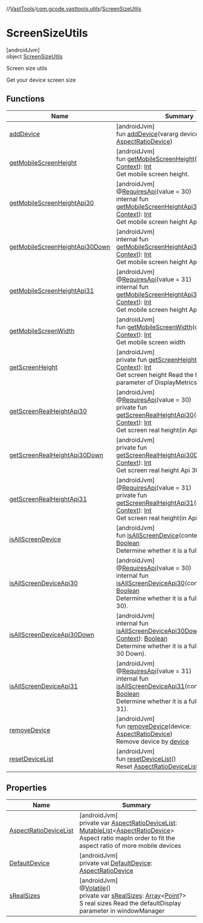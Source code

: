 //[VastTools](../../../index.md)/[com.gcode.vasttools.utils](../index.md)/[ScreenSizeUtils](index.md)

# ScreenSizeUtils

[androidJvm]\
object [ScreenSizeUtils](index.md)

Screen size utils

Get your device screen size

## Functions

| Name | Summary |
|---|---|
| [addDevice](add-device.md) | [androidJvm]<br>fun [addDevice](add-device.md)(vararg devices: [AspectRatioDevice](../../com.gcode.vasttools.model/-aspect-ratio-device/index.md)) |
| [getMobileScreenHeight](get-mobile-screen-height.md) | [androidJvm]<br>fun [getMobileScreenHeight](get-mobile-screen-height.md)(context: [Context](https://developer.android.com/reference/kotlin/android/content/Context.html)): [Int](https://kotlinlang.org/api/latest/jvm/stdlib/kotlin/-int/index.html)<br>Get mobile screen height. |
| [getMobileScreenHeightApi30](get-mobile-screen-height-api30.md) | [androidJvm]<br>@[RequiresApi](https://developer.android.com/reference/kotlin/androidx/annotation/RequiresApi.html)(value = 30)<br>internal fun [getMobileScreenHeightApi30](get-mobile-screen-height-api30.md)(context: [Context](https://developer.android.com/reference/kotlin/android/content/Context.html)): [Int](https://kotlinlang.org/api/latest/jvm/stdlib/kotlin/-int/index.html)<br>Get mobile screen height Api 30 Above |
| [getMobileScreenHeightApi30Down](get-mobile-screen-height-api30-down.md) | [androidJvm]<br>internal fun [getMobileScreenHeightApi30Down](get-mobile-screen-height-api30-down.md)(context: [Context](https://developer.android.com/reference/kotlin/android/content/Context.html)): [Int](https://kotlinlang.org/api/latest/jvm/stdlib/kotlin/-int/index.html)<br>Get mobile screen height Api 30 Down |
| [getMobileScreenHeightApi31](get-mobile-screen-height-api31.md) | [androidJvm]<br>@[RequiresApi](https://developer.android.com/reference/kotlin/androidx/annotation/RequiresApi.html)(value = 31)<br>internal fun [getMobileScreenHeightApi31](get-mobile-screen-height-api31.md)(context: [Context](https://developer.android.com/reference/kotlin/android/content/Context.html)): [Int](https://kotlinlang.org/api/latest/jvm/stdlib/kotlin/-int/index.html)<br>Get mobile screen height Api 30 Above |
| [getMobileScreenWidth](get-mobile-screen-width.md) | [androidJvm]<br>fun [getMobileScreenWidth](get-mobile-screen-width.md)(context: [Context](https://developer.android.com/reference/kotlin/android/content/Context.html)): [Int](https://kotlinlang.org/api/latest/jvm/stdlib/kotlin/-int/index.html)<br>Get mobile screen width |
| [getScreenHeight](get-screen-height.md) | [androidJvm]<br>private fun [getScreenHeight](get-screen-height.md)(context: [Context](https://developer.android.com/reference/kotlin/android/content/Context.html)): [Int](https://kotlinlang.org/api/latest/jvm/stdlib/kotlin/-int/index.html)<br>Get screen height Read the heightPixels parameter of DisplayMetrics |
| [getScreenRealHeightApi30](get-screen-real-height-api30.md) | [androidJvm]<br>@[RequiresApi](https://developer.android.com/reference/kotlin/androidx/annotation/RequiresApi.html)(value = 30)<br>private fun [getScreenRealHeightApi30](get-screen-real-height-api30.md)(context: [Context](https://developer.android.com/reference/kotlin/android/content/Context.html)): [Int](https://kotlinlang.org/api/latest/jvm/stdlib/kotlin/-int/index.html)<br>Get screen real height(in Api 30) |
| [getScreenRealHeightApi30Down](get-screen-real-height-api30-down.md) | [androidJvm]<br>private fun [getScreenRealHeightApi30Down](get-screen-real-height-api30-down.md)(context: [Context](https://developer.android.com/reference/kotlin/android/content/Context.html)): [Int](https://kotlinlang.org/api/latest/jvm/stdlib/kotlin/-int/index.html)<br>Get screen real height Api 30 Down |
| [getScreenRealHeightApi31](get-screen-real-height-api31.md) | [androidJvm]<br>@[RequiresApi](https://developer.android.com/reference/kotlin/androidx/annotation/RequiresApi.html)(value = 31)<br>private fun [getScreenRealHeightApi31](get-screen-real-height-api31.md)(context: [Context](https://developer.android.com/reference/kotlin/android/content/Context.html)): [Int](https://kotlinlang.org/api/latest/jvm/stdlib/kotlin/-int/index.html)<br>Get screen real height(in Api 31) |
| [isAllScreenDevice](is-all-screen-device.md) | [androidJvm]<br>fun [isAllScreenDevice](is-all-screen-device.md)(context: [Context](https://developer.android.com/reference/kotlin/android/content/Context.html)): [Boolean](https://kotlinlang.org/api/latest/jvm/stdlib/kotlin/-boolean/index.html)<br>Determine whether it is a full screen. |
| [isAllScreenDeviceApi30](is-all-screen-device-api30.md) | [androidJvm]<br>@[RequiresApi](https://developer.android.com/reference/kotlin/androidx/annotation/RequiresApi.html)(value = 30)<br>internal fun [isAllScreenDeviceApi30](is-all-screen-device-api30.md)(context: [Context](https://developer.android.com/reference/kotlin/android/content/Context.html)): [Boolean](https://kotlinlang.org/api/latest/jvm/stdlib/kotlin/-boolean/index.html)<br>Determine whether it is a full screen(in Api 30). |
| [isAllScreenDeviceApi30Down](is-all-screen-device-api30-down.md) | [androidJvm]<br>internal fun [isAllScreenDeviceApi30Down](is-all-screen-device-api30-down.md)(context: [Context](https://developer.android.com/reference/kotlin/android/content/Context.html)): [Boolean](https://kotlinlang.org/api/latest/jvm/stdlib/kotlin/-boolean/index.html)<br>Determine whether it is a full screen(in Api 30 Down). |
| [isAllScreenDeviceApi31](is-all-screen-device-api31.md) | [androidJvm]<br>@[RequiresApi](https://developer.android.com/reference/kotlin/androidx/annotation/RequiresApi.html)(value = 31)<br>internal fun [isAllScreenDeviceApi31](is-all-screen-device-api31.md)(context: [Context](https://developer.android.com/reference/kotlin/android/content/Context.html)): [Boolean](https://kotlinlang.org/api/latest/jvm/stdlib/kotlin/-boolean/index.html)<br>Determine whether it is a full screen(in Api 31). |
| [removeDevice](remove-device.md) | [androidJvm]<br>fun [removeDevice](remove-device.md)(device: [AspectRatioDevice](../../com.gcode.vasttools.model/-aspect-ratio-device/index.md))<br>Remove device by [device](remove-device.md) |
| [resetDeviceList](reset-device-list.md) | [androidJvm]<br>fun [resetDeviceList](reset-device-list.md)()<br>Reset [AspectRatioDeviceList](-aspect-ratio-device-list.md) |

## Properties

| Name | Summary |
|---|---|
| [AspectRatioDeviceList](-aspect-ratio-device-list.md) | [androidJvm]<br>private var [AspectRatioDeviceList](-aspect-ratio-device-list.md): [MutableList](https://kotlinlang.org/api/latest/jvm/stdlib/kotlin.collections/-mutable-list/index.html)<[AspectRatioDevice](../../com.gcode.vasttools.model/-aspect-ratio-device/index.md)><br>Aspect ratio mapIn order to fit the aspect ratio of more mobile devices |
| [DefaultDevice](-default-device.md) | [androidJvm]<br>private val [DefaultDevice](-default-device.md): [AspectRatioDevice](../../com.gcode.vasttools.model/-aspect-ratio-device/index.md) |
| [sRealSizes](s-real-sizes.md) | [androidJvm]<br>@[Volatile](https://kotlinlang.org/api/latest/jvm/stdlib/kotlin.jvm/-volatile/index.html)()<br>private var [sRealSizes](s-real-sizes.md): [Array](https://kotlinlang.org/api/latest/jvm/stdlib/kotlin/-array/index.html)<[Point](https://developer.android.com/reference/kotlin/android/graphics/Point.html)?><br>S real sizes Read the defaultDisplay parameter in windowManager |

